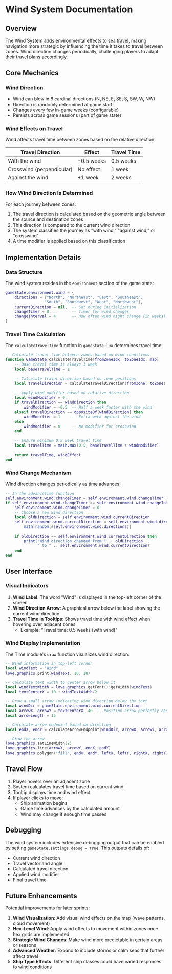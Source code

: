 # Wind System Documentation

## Overview

The Wind System adds environmental effects to sea travel, making navigation more strategic by influencing the time it takes to travel between zones. Wind direction changes periodically, challenging players to adapt their travel plans accordingly.

## Core Mechanics

### Wind Direction

- Wind can blow in 8 cardinal directions (N, NE, E, SE, S, SW, W, NW)
- Direction is randomly determined at game start
- Changes every few in-game weeks (configurable)
- Persists across game sessions (part of game state)

### Wind Effects on Travel

Wind affects travel time between zones based on the relative direction:

| Travel Direction | Effect | Travel Time |
|------------------|--------|-------------|
| With the wind    | -0.5 weeks | 0.5 weeks |
| Crosswind (perpendicular) | No effect | 1 week |
| Against the wind | +1 week | 2 weeks |

### How Wind Direction Is Determined

For each journey between zones:

1. The travel direction is calculated based on the geometric angle between the source and destination zones
2. This direction is compared to the current wind direction
3. The system classifies the journey as "with wind," "against wind," or "crosswind"
4. A time modifier is applied based on this classification

## Implementation Details

### Data Structure

The wind system resides in the `environment` section of the game state:

```lua
gameState.environment.wind = {
    directions = {"North", "Northeast", "East", "Southeast", 
                 "South", "Southwest", "West", "Northwest"},
    currentDirection = nil,  -- Set during initialization
    changeTimer = 0,         -- Timer for wind changes
    changeInterval = 4       -- How often wind might change (in weeks)
}
```

### Travel Time Calculation

The `calculateTravelTime` function in `gameState.lua` determines travel time:

```lua
-- Calculate travel time between zones based on wind conditions
function GameState:calculateTravelTime(fromZoneIdx, toZoneIdx, map)
    -- Base travel time is always 1 week
    local baseTravelTime = 1
    
    -- Calculate travel direction based on zone positions
    local travelDirection = calculateTravelDirection(fromZone, toZone)
    
    -- Apply wind modifier based on relative direction
    local windModifier = 0
    if travelDirection == windDirection then
        windModifier = -0.5  -- Half a week faster with the wind
    elseif travelDirection == oppositeOf[windDirection] then
        windModifier = 1     -- Extra week against the wind
    else
        windModifier = 0     -- No modifier for crosswind
    end
    
    -- Ensure minimum 0.5 week travel time
    local travelTime = math.max(0.5, baseTravelTime + windModifier)
    
    return travelTime, windEffect
end
```

### Wind Change Mechanism

Wind direction changes periodically as time advances:

```lua
-- In the advanceTime function
self.environment.wind.changeTimer = self.environment.wind.changeTimer + weeks
if self.environment.wind.changeTimer >= self.environment.wind.changeInterval then
    self.environment.wind.changeTimer = 0
    -- Choose a new wind direction
    local oldDirection = self.environment.wind.currentDirection
    self.environment.wind.currentDirection = self.environment.wind.directions[
        math.random(#self.environment.wind.directions)]
    
    if oldDirection ~= self.environment.wind.currentDirection then
        print("Wind direction changed from " .. oldDirection .. 
              " to " .. self.environment.wind.currentDirection)
    end
end
```

## User Interface

### Visual Indicators

1. **Wind Label**: The word "Wind" is displayed in the top-left corner of the screen
2. **Wind Direction Arrow**: A graphical arrow below the label showing the current wind direction
3. **Travel Time in Tooltips**: Shows travel time with wind effect when hovering over adjacent zones
   - Example: "Travel time: 0.5 weeks (with wind)"

### Wind Display Implementation

The Time module's `draw` function visualizes wind direction:

```lua
-- Wind information in top-left corner
local windText = "Wind"
love.graphics.print(windText, 10, 10)

-- Calculate text width to center arrow below it
local windTextWidth = love.graphics.getFont():getWidth(windText)
local textCenterX = 10 + windTextWidth/2

-- Draw a small arrow indicating wind direction below the text
local windDir = gameState.environment.wind.currentDirection
local arrowX, arrowY = textCenterX, 40  -- Position arrow perfectly centered and further down
local arrowLength = 15

-- Calculate arrow endpoint based on direction
local endX, endY = calculateArrowEndpoint(windDir, arrowX, arrowY, arrowLength)

-- Draw the arrow
love.graphics.setLineWidth(2)
love.graphics.line(arrowX, arrowY, endX, endY)
love.graphics.polygon("fill", endX, endY, leftX, leftY, rightX, rightY)
```

## Travel Flow

1. Player hovers over an adjacent zone
2. System calculates travel time based on current wind
3. Tooltip displays time and wind effect
4. If player clicks to move:
   - Ship animation begins
   - Game time advances by the calculated amount
   - Wind may change if enough time passes

## Debugging

The wind system includes extensive debugging output that can be enabled by setting `gameState.settings.debug = true`. This outputs details of:

- Current wind direction
- Travel vector and angle
- Calculated travel direction 
- Applied wind modifier
- Final travel time

## Future Enhancements

Potential improvements for later sprints:

1. **Wind Visualization**: Add visual wind effects on the map (wave patterns, cloud movement)
2. **Hex-Level Wind**: Apply wind effects to movement within zones once hex grids are implemented
3. **Strategic Wind Changes**: Make wind more predictable in certain areas or seasons
4. **Advanced Weather**: Expand to include storms or calm seas that further affect travel
5. **Ship Type Effects**: Different ship classes could have varied responses to wind conditions